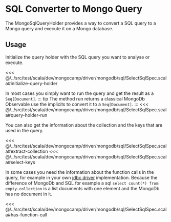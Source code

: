 # SQL Converter to Mongo Query

The MongoSqlQueryHolder provides a way to convert a SQL query to a Mongo query and execute it on a Mongo database.

## Usage

Initialize the query holder with the SQL query you want to analyse or execute.

<<< @/../src/test/scala/dev/mongocamp/driver/mongodb/sql/SelectSqlSpec.scala#initialize-query-holder

In most cases you simply want to run the query and get the result as a `Seq[Document]`. 
::: tip
The method run returns a classical MongoDb Observable use the implicits to convert it to a `Seq[Document]`.
:::
<<< @/../src/test/scala/dev/mongocamp/driver/mongodb/sql/SelectSqlSpec.scala#query-holder-run

You can also get the information about the collection and the keys that are used in the query.

<<< @/../src/test/scala/dev/mongocamp/driver/mongodb/sql/SelectSqlSpec.scala#extract-collection
<<< @/../src/test/scala/dev/mongocamp/driver/mongodb/sql/SelectSqlSpec.scala#select-keys

In some cases you need the information about the function calls in the query, for example in your own [jdbc driver](jdbc-driver.md) implementation. Because the difference of MongoDb and SQL for example a sql `select count(*) from empty-collection` is a list documents with one element and the MongoDb has no document in it.

<<< @/../src/test/scala/dev/mongocamp/driver/mongodb/sql/SelectSqlSpec.scala#has-function-call
